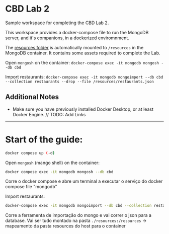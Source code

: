 # CBD Lab 2

Sample workspace for completing the CBD Lab 2.

This workspace provides a docker-compose file to run the MongoDB server, and it's companions, in a dockerized enviromnment.

The [resources folder](resources) is automatically mounted to `/resources` in the MongoDB container.
It contains some assets required to complete the Lab.

Open `mongosh` on the container:
`docker-compose exec -it mongodb mongosh --db cbd`

Import restaurants: 
`docker-compose exec -it mongodb mongoimport --db cbd --collection restaurants --drop --file /resources/restaurants.json`


## Additional Notes

* Make sure you have previously installed Docker Desktop, or at least Docker Engine.
// TODO: Add Links


----

# Start of the guide:

```bash
docker compose up (-d)
```

Open `mongosh` (mango shell) on the container:
```bash
docker compose exec -it mongodb mongosh --db cbd
```
Corre o docker compose e abre um terminal a executar o serviço do docker compose file "mongodb"

Import restaurants: 
```bash
docker-compose exec -it mongodb mongoimport --db cbd --collection restaurants --drop --file /resources/restaurants.json`
```
Corre a ferramenta de importação do mongo e vai correr o json para a database.
Vai ser tudo montado na pasta `./resources:/resources` -> mapeamento da pasta resources do host para o container